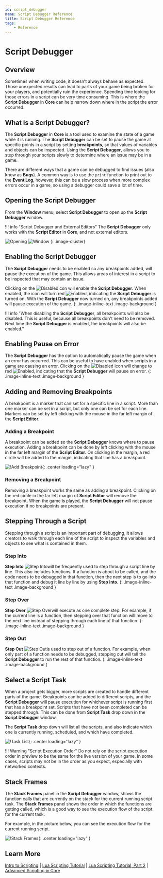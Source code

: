 ```yaml
---
id: script_debugger
name: Script Debugger Reference
title: Script Debugger Reference
tags:
    - Reference
---
```


# Script Debugger

## Overview

Sometimes when writing code, it doesn't always behave as expected. Those unexpected results can lead to parts of your game being broken for your players, and potentially ruin the experience. Spending time looking for those errors in a script can be very time consuming. This is where the **Script Debugger** in **Core** can help narrow down where in the script the error occurred.

## What is a Script Debugger?

The **Script Debugger** in **Core** is a tool used to examine the state of a game while it is running. The **Script Debugger** can be set to pause the game at specific points in a script by setting **breakpoints**, so that values of variables and objects can be inspected. Using the **Script Debugger**, allows you to step through your scripts slowly to determine where an issue may be in a game.

There are different ways that a game can be debugged to find issues (also know as **Bugs**). A common way is to use the `print` function to print out to the **Event Log**, however, this can be a slow process when more complex errors occur in a game, so using a debugger could save a lot of time.

## Opening the Script Debugger

From the **Window** menu, select **Script Debugger** to open up the **Script Debugger** window.

!!! info "Script Debugger and External Editors"
    The **Script Debugger** only works with the **Script Editor** in **Core**, and not external editors.

![Opening](../img/ScriptDebugger/opening_script_debugger.png)
![Window](../img/ScriptDebugger/script_debugger_window.png)
{: .image-cluster}

## Enabling the Script Debugger

The **Script Debugger** needs to be enabled so any breakpoints added, will pause the execution of the game. This allows areas of interest in a script to be inspected that may contain an issue.

Clicking on the ![Disabled](../img/ScriptDebugger/script_debugger_disabled.png)icon will enable the **Script Debugger**. When enabled, the icon will turn red ![Enabled](../img/ScriptDebugger/script_debugger_enabled.png), indicating the **Script Debugger** is turned on. With the **Script Debugger** now turned on, any breakpoints added will pause execution of the game.
{: .image-inline-text .image-background }

!!! info "When disabling the **Script Debugger**, all breakpoints will also be disabled. This is useful, because all breakpoints don't need to be removed. Next time the **Script Debugger** is enabled, the breakpoints will also be enabled."

## Enabling Pause on Error

The **Script Debugger** has the option to automatically pause the game when an error has occurred. This can be useful to have enabled when scripts in a game are causing an error. Clicking on the ![Disabled](../img/ScriptDebugger/pause_on_error_disabled.png) icon will change to red ![Enabled](../img/ScriptDebugger/pause_on_error_enabled.png), indicating that the **Script Debugger** will pause on error.
{: .image-inline-text .image-background }

## Adding and Removing Breakpoints

A breakpoint is a marker that can set for a specific line in a script. More than one marker can be set in a script, but only one can be set for each line. Markers can be set by left clicking with the mouse in the far left margin of the **Script Editor**.

### Adding a Breakpoint

A breakpoint can be added so the **Script Debugger** knows where to pause execution. Adding a breakpoint can be done by left clicking with the mouse in the far left margin of the **Script Editor**. On clicking in the margin, a red circle will be added to the margin, indicating that line has a breakpoint.

![!Add Breakpoint](../img/ScriptDebugger/add_breakpoint.png){: .center loading="lazy" }

### Removing a Breakpoint

Removing a breakpoint works the same as adding a breakpoint. Clicking on the red circle in the far left margin of **Script Editor** will remove the breakpoint. When the game is played, the **Script Debugger** will not pause execution if no breakpoints are present.

## Stepping Through a Script

Stepping through a script is an important part of debugging, it allows creators to walk through each line of the script to inspect the variables and objects to see what is contained in them.

### Step Into

**Step Into** ![Step Into](../img/ScriptDebugger/step_into_icon.png)will be frequently used to step through a script line by line. This also includes functions. If a function is about to be called, and the code needs to be debugged in that function, then the next step is to go into that function and debug it line by line by using **Step Into**.
{: .image-inline-text .image-background }

### Step Over

**Step Over** ![Step Over](../img/ScriptDebugger/step_over_icon.png)will execute as one complete step. For example, if the current line is a function, then stepping over that function will move to the next line instead of stepping through each line of that function.
{: .image-inline-text .image-background }

### Step Out

**Step Out** ![Step Out](../img/ScriptDebugger/step_out_icon.png)is used to step out of a function. For example, when only part of a function needs to be debugged, stepping out will tell the **Script Debugger** to run the rest of that function.
{: .image-inline-text .image-background }

## Select a Script Task

When a project gets bigger, more scripts are created to handle different parts of the game. Breakpoints can be added to different scripts, and the **Script Debugger** will pause execution for whichever script is running first that has a breakpoint set. Scripts that have not been completed can be stepped through. This can be done from **Script Task** drop down in the **Script Debugger** window.

The **Script Task** drop down will list all the scripts, and also indicate which one is currently running, scheduled, and which have completed.

![!Task List](../img/ScriptDebugger/task_list.png){: .center loading="lazy" }

!!! Warning "Script Execution Order"
    Do not rely on the script execution order in preview to be the same for the live version of your game. In some cases, scripts may not be in the order as you expect, especially with networked contexts.

## Stack Frames

The **Stack Frames** panel in the **Script Debugger** window, shows the function calls that are currently on the stack for the current running script task. The **Stack Frames** panel shows the order in which the functions are getting called, which is a good way to see the execution flow of the script for the current task.

For example, in the picture below, you can see the execution flow for the current running script.

![!Stack Frames](../img/ScriptDebugger/stack_frames.png){: .center loading="lazy" }

## Learn More

[Intro to Scripting](../tutorials/scripting_intro.md) | [Lua Scripting Tutorial](../tutorials/lua_basics_helloworld.md) | [Lua Scripting Tutorial, Part 2](../tutorials/lua_basics_lightbulb.md) | [Advanced Scripting in Core](../tutorials/race_timer.md)
